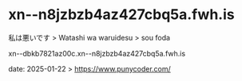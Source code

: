 # xn--n8jzbzb4az427cbq5a.fwh.is
私は悪いです > Watashi wa waruidesu > sou foda

xn--dbkb7821az00c.xn--n8jzbzb4az427cbq5a.fwh.is

date: 2025-01-22  > https://www.punycoder.com/
